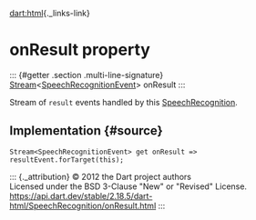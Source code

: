 [dart:html](../../dart-html/dart-html-library){._links-link}

onResult property
=================

::: {#getter .section .multi-line-signature}
[Stream](../../dart-async/stream-class)\<[SpeechRecognitionEvent](../speechrecognitionevent-class)\>
onResult
:::

Stream of `result` events handled by this
[SpeechRecognition](../speechrecognition-class).

Implementation {#source}
--------------

``` {.language-dart data-language="dart"}
Stream<SpeechRecognitionEvent> get onResult => resultEvent.forTarget(this);
```

::: {._attribution}
© 2012 the Dart project authors\
Licensed under the BSD 3-Clause \"New\" or \"Revised\" License.\
<https://api.dart.dev/stable/2.18.5/dart-html/SpeechRecognition/onResult.html>
:::
